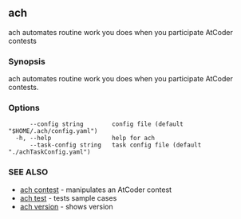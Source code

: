 ## ach

ach automates routine work you does when you participate AtCoder contests

### Synopsis

ach automates routine work you does when you participate AtCoder contests. 

### Options

```
      --config string        config file (default "$HOME/.ach/config.yaml")
  -h, --help                 help for ach
      --task-config string   task config file (default "./achTaskConfig.yaml")
```

### SEE ALSO

* [ach contest](ach_contest.md)	 - manipulates an AtCoder contest
* [ach test](ach_test.md)	 - tests sample cases
* [ach version](ach_version.md)	 - shows version

